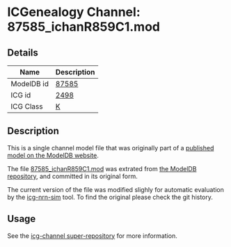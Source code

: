 # ICGenealogy Channel: 87585\_ichanR859C1.mod

## Details

Name | Description
---- | -----------
ModelDB id | [87585](http://senselab.med.yale.edu/ModelDB/ShowModel.cshtml?model=87585)
ICG id | [2498](http://icg.neurotheory.ox.ac.uk/channels/1/2498)
ICG Class | [K](http://icg.neurotheory.ox.ac.uk/channels/1)

## Description

This is a single channel model file that was originally part of a [published model on the ModelDB website](http://senselab.med.yale.edu/ModelDB/ShowModel.cshtml?model=87585).


The file [87585\_ichanR859C1.mod](87585_ichanR859C1.mod) was extrated from [the ModelDB repository](http://senselab.med.yale.edu/ModelDB/ShowModel.cshtml?model=87585), and committed in its original form.

The current version of the file was modified slighly for automatic evaluation by the [icg-nrn-sim](https://github.com/icgenealogy/icg-nrn-sim) tool. To find the original please check the git history.


## Usage

See the [icg-channel super-repository](https://github.com/icgenealogy/icg-channels) for more information.
